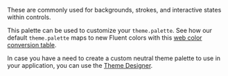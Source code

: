 These are commonly used for backgrounds, strokes, and interactive states within controls.

This palette can be used to customize your `theme.palette`. See how our default `theme.palette` maps to new Fluent colors with this [web color conversion table](https://static2.sharepointonline.com/files/fabric/fabric-website/files/fabric-neutrals-web-color-conversion.pdf).​​

In case you have a need to create a custom neutral theme palette to use in your application, you can use the [Theme Designer](https://aka.ms/themedesigner).​
